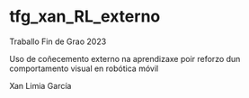 # tfg_xan_RL_externo

Traballo Fin de Grao 2023 

Uso de coñecemento externo na aprendizaxe poir reforzo dun comportamento visual en robótica móvil 

Xan Limia García
